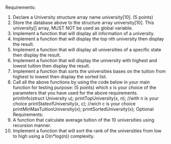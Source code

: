 Requirements:
1.	Declare a University structure array name university[10]. (5 points)
2.	Store the database above to the structure array university[10]. This university[] array, MUST NOT be used as global variable.
3.	Implement a function that will display all information of a university. 
4.	Implement a function that will display the top nth university then display the result.
5.	Implement a function that will display all universities of a specific state then display the result. 
6.	Implement a function that will display the university with highest and lowest tuition then display the result. 
7.	Implement a function that sorts the universities bases on the tuition from highest to lowest then display the sorted list.
8.	Call all the above functions by using the code below in your main function for testing purpose: (5 points) which x is your choice of the parameters that you have used for the above requirements.
printInfo(struct University u);
printTopUniversity(x, n); //with n is your choice
printStateofUniversity(x, c); //wich c is your choice
printMinMaxTuitionUniversity(x);
printSortedUniversity(x);
Optional Requirements:
1.	A function that calculate average tuition of the 10 universities using  recursion manner.
2.	Implement a function that will sort the rank of the universities from low to high using a O(n*log(n)) complexity.
